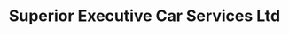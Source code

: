 ---
title: "Superior Executive Car Services Ltd"
address: "Rear 26, Derravaragh Road, Terenure, Co. Dublin, Dublin 6w"
tel: "+353 (0)14 92 7929"
county: "Dublin"
category: "Car Hire"
type: "Content"
lat: "53.3141975402832"
lng: "-6.292283535003662"
---